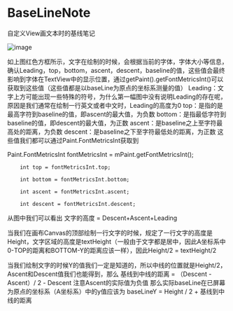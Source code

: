 # BaseLineNote
自定义View画文本时的基线笔记

![image](https://github.com/zghhr1122/BaseLineNote/baeline.png)

如上图红色方框所示，文字在绘制的时候，会根据当前的字体，字体大小等信息，确认Leading，top，bottom，ascent，descent，baseline的值，这些值会最终影响到字体在TextView中的显示位置，通过getPaint().getFontMetricsInt()可以获取到这些值（这些值都是以baseLine为原点的坐标系测量的值）
Leading：文字上方可能出现一些特殊的符号，为什么第一幅图中没有说明Leading的存在呢，原因是我们通常在绘制一行英文或者中文时，Leading的高度为0
top：是指的是最高字符到baseline的值，即ascent的最大值，为负数
bottom：是指最低字符到baseline的值，即descent的最大值，为正数
ascent：是baseline之上至字符最高处的距离，为负数
descent：是baseline之下至字符最低处的距离，为正数
这些值我们都可以通过Paint.FontMetricsInt获取到


Paint.FontMetricsInt  fontMetricsInt = mPaint.getFontMetricsInt();

        int top = fontMetricsInt.top;
        
        int bottom = fontMetricsInt.bottom;
        
        int ascent = fontMetricsInt.ascent;
        
        int descent = fontMetricsInt.descent;
        


从图中我们可以看出
文字的高度 = Descent+Ascent+Leading

当我们在画布Canvas的顶部绘制一行文字的时候，规定了一行文字的高度是Height，文字区域的高度是textHeight（一般由于文字都是居中，因此A坐标系中0-TOP的距离和BOTTOM-Y的距离应该一样），因此Height/2 = textHeight/2

当我们绘制文字的时候Y的值我们一定是知道的，所以中线的位置就是Height/2，Ascent和Descent值我们也能得到，那么
基线到中线的距离 = （Descent - Ascent）/ 2 - Descent
注意Ascent的实际值为负值
那么实际baseLine在已屏幕为原点的坐标系（A坐标系）中的y值应该为
baseLineY = Height / 2 + 基线到中线的距离
